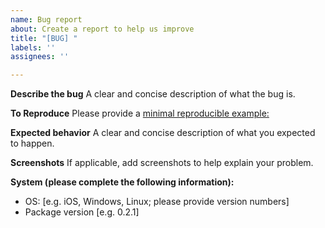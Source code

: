 ```yaml
---
name: Bug report
about: Create a report to help us improve
title: "[BUG] "
labels: ''
assignees: ''

---
```


**Describe the bug**
A clear and concise description of what the bug is.

**To Reproduce**
Please provide a [minimal reproducible example:](https://stackoverflow.com/help/minimal-reproducible-example)

**Expected behavior**
A clear and concise description of what you expected to happen.

**Screenshots**
If applicable, add screenshots to help explain your problem.

**System (please complete the following information):**
 - OS: [e.g. iOS, Windows, Linux; please provide version numbers]
 - Package version [e.g. 0.2.1]
